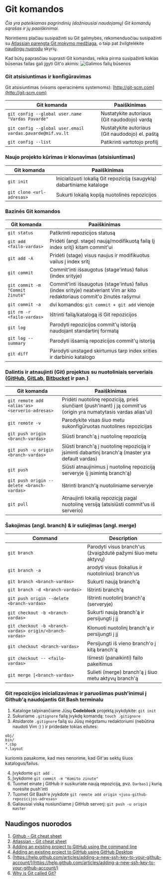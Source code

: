 Git komandos
============

_Čia yra pateikiamas pagrindinių (dažniausiai naudojamų) Git komandų sąrašas ir jų paaiškinimai._

Norintiems plačiau susipažinti su Git galimybės, rekomenduočiau susipažinti su [Atlassian parengta Git mokymo medžiaga](https://www.atlassian.com/git/tutorials), o taip pat žvilgtelėkite [naudingų nuorodų](#naudingos-nuorodos) skyrių.

Kad būtų paprasčiau suprasti Git komandas, reikia pirma susipažinti kokias būsenas failas gali įgyti Git'o akimis: ![Galimos failų būsenos](https://image.slidesharecdn.com/gittutorial-150724014321-lva1-app6891/95/git-tutorial-8-638.jpg?cb=1437702443)

### Git atsisiuntimas ir konfigūravimas

Git atsisiuntimas (visoms operacinėms systemoms): [http://git-scm.com](http://git-scm.com)

| Git komanda | Paaiškinimas |
| ----------- | ------------ |
| `git config --global user.name "Vardas Pavardė"`           | Nustatykite autoriaus (Git naudodojo) vardą     |
| `git config --global user.email vardas.pavarde@mif.vu.lt`  | Nustatykite autoriaus (Git naudodojo) el. paštą |
| `git config --list`  | Patikrinti vartotojo profilį |

### Naujo projekto kūrimas ir klonavimas (atsisiuntimas) 

| Git komanda | Paaiškinimas |
| ----------- | ------------ |
| `git init`  | Inicializuoti lokalią Git repoziciją (saugyklą) dabartiniame kataloge |
| `git clone <url-adresas>` | Sukurti lokalią kopiją nuotolinės repozicijos           |

### Bazinės Git komandos

| Git komanda | Paaiškinimas |
| ----------- | ------------ |
| `git status` | Patikrinti repozicijos statusą |
| `git add <failo-vardas>` | Pridėti (angl. stage) naują/modifikuotą failą (į index sritį) kitam commit'ui |
| `git add -A` | Pridėti (stage) visus naujus ir modifikuotus vailus į index sritį |
| `git commit`  | Commit'inti išsaugotus (stage'intus) failus (index srityje) |
| `git commit -m "Commit žinutė"` | Commit'inti išsaugotus (stage'intus) failus (index srityje) neatveriant Vim ar kito redaktoriaus commit'o žinutės rašymui |
| `git commit -a` | dvi komandos: `git commit + git add` vienoje |
| `git rm -r <failo-vardas>` | Ištrinti failą/katalogą iš Git repozicijos |
| `git log` | Parodyti repozicijos commit'ų istoriją naudojant standartinį formatą |
| `git log --summary` | Parodyti išsamią repozicijos commit'ų istoriją |t
| `git diff` | Parodyti unstaged skirtumus tarp index srities ir darbinio katalogo |

### Dalintis ir atnaujinti (Git) projektus su nuotoliniais serveriais ([GitHub](http://www.github.com/), [GitLab](http://www.gitlab.com/), [Bitbucket](https://bitbucket.org/) ir pan.)

| Git komanda | Paaiškinimas |
| ----------- | ------------ |
| `git remote add <alias'as> <serverio-adresas>` | Pridėti nuotolinę repoziciją, prieš siunčiant (push'inant) į ją commit'us (origin yra numatytasis vardas alias'ui) |
| `git remote -v` | Parodykite visas šiuo metu sukonfigūruotas nuotolines repozicijas |
| `git push origin <branch-vardas>` | Siūsti branch'ą į nuotolinę repoziciją |
| `git push -u origin <branch-vardas>` | Siūsti branch'ą į nuotolinę repoziciją ir įsiminti dabartinį branch'ą (master yra default vardas) |
| `git push` | Siūsti atnaujinimus į nuotolinę repoziciją serveryje (į įsimintą branch'ą) |
| `git push origin --delete <branch-vardas>` | Ištrinti branch'ą nuotoliniame serveryje |
| `git pull` | Atnaujinti lokalią repozicją pagal nuotolinę versiją (atsisiūsti commit'us iš serverio) |

### Šakojimas (angl. branch) & ir suliejimas (angl. merge)

| Command | Description |
| ------- | ----------- |
| `git branch` | Parodyti visus branch'us (žvaigždutė pažymi šiuo metu aktyvų) |
| `git branch -a` | arodyti visus (lokalius ir nuotolinius) branch'us |
| `git branch <branch-vardas>` | Sukurti naują branch'ą |
| `git branch -d <branch-vardas>` | Ištrinti branch'ą |
| `git push origin --delete <branch-vardas>` | Ištrinti nuotolinį branch'ą (serveryje) |
| `git checkout -b <branch-vardas>` | Sukurti naują branch'ą ir persijungti į jį |
| `git checkout -b <branch-vardas> origin/<branch-vardas>` | Klonuoti nuotolinį branch'ą ir persijungti į jį |
| `git checkout <branch-vardas>` | Persijungti iš vieno branch'o į kitą branch'ą |
| `git checkout -- <failo-vardas>` | Išmesti (panaikinti) failo pakeitimus |
| `git merge [<branch-vardas>` | Sulieti (merge) branch'ą į šiuo metu aktyvų branch'ą |

### Git repozicijos inicializavimas ir paruošimas push'inimui į Github'ą naudojantis Git Bash terminalu

1. Kataloge talpinančiame Jūsų **Codeblock** projektą įvykdykite: `git init`
2. Sukuriame `.gitignore` failą įvykdę komandą: `touch .gitignore`
3. Atsidarote `.gitignore` failą su Jūsų mėgstamu redaktoriumi (nebūtina naudoti Vim :) ) ir pridedate tokias eilutes:

```
obj/
bin/
*.cbp
*.layout
```
kuriomis pasakome, kad mes nenorime, kad Git'as sektų šiuos katalogus/failus.

4. Įvykdome `git add .`
5. Įvykdome `git commit -m "Komito zinute"`
6. Tuomet einate į GitHub ir susikuriate naują repoziciją, pvz. `Darbas1` į kurią norėsite push'inti
7. Tuomet Git Bash'e įvykdote `git remote add origin <jusu-github-repozicijos-adresas>`
8. Galiausiai viską nusiunčiame į GitHub serverį: `git push -u origin master`

## Naudingos nuorodos

1. [Github - Git cheat sheet](https://education.github.com/git-cheat-sheet-education.pdf)
2. [Atlassian - Git cheat sheet](https://www.atlassian.com/dam/jcr:8132028b-024f-4b6b-953e-e68fcce0c5fa/atlassian-git-cheatsheet.pdf)
3. [Adding an existing project to GitHub using the command line](https://help.github.com/articles/adding-an-existing-project-to-github-using-the-command-line/)
4. [Adding an existing project to GitHub using GitHub Desktop](https://help.github.com/desktop/guides/contributing-to-projects/adding-an-existing-project-to-github-using-github-desktop/)
5. [https://help.github.com/articles/adding-a-new-ssh-key-to-your-github-account/](https://help.github.com/articles/adding-a-new-ssh-key-to-your-github-account/)
6. [Why is Git called Git?](https://www.quora.com/Why-is-Git-called-Git/answer/Qasim-Zeeshan?share=81d05251&srid=utQYg)
